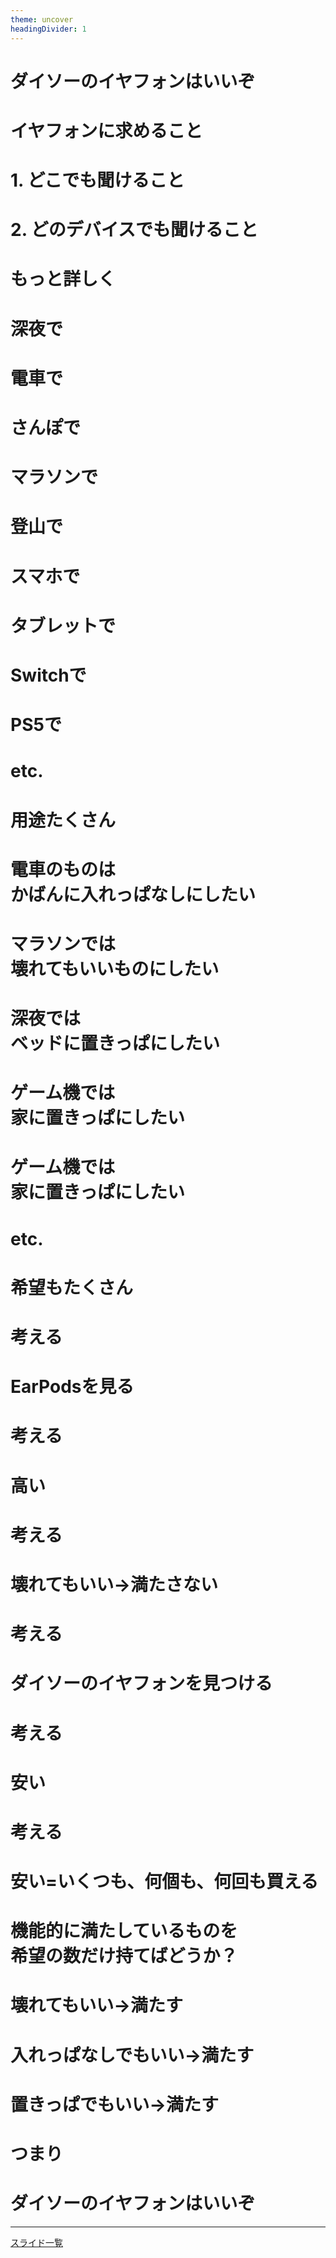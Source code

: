 ```yaml
---
theme: uncover
headingDivider: 1
---
```


# <!--fit--> ダイソーのイヤフォンはいいぞ
# <!--fit--> イヤフォンに求めること
# <!--fit--> 1. どこでも聞けること
# <!--fit--> 2. どのデバイスでも聞けること
# <!--fit--> もっと詳しく
# <!--fit--> 深夜で
# <!--fit--> 電車で
# <!--fit--> さんぽで
# <!--fit--> マラソンで
# <!--fit--> 登山で
# <!--fit--> スマホで
# <!--fit--> タブレットで
# <!--fit--> Switchで
# <!--fit--> PS5で
# <!--fit--> etc.
# <!--fit--> 用途たくさん
# <!--fit--> 電車のものは<br />かばんに入れっぱなしにしたい
# <!--fit--> マラソンでは<br />壊れてもいいものにしたい
# <!--fit--> 深夜では<br />ベッドに置きっぱにしたい
# <!--fit--> ゲーム機では<br />家に置きっぱにしたい
# <!--fit--> ゲーム機では<br />家に置きっぱにしたい
# <!--fit--> etc.
# <!--fit--> 希望もたくさん
# <!--fit--> 考える
# <!--fit--> EarPodsを見る
# <!--fit--> 考える
# <!--fit--> 高い
# <!--fit--> 考える
# <!--fit--> 壊れてもいい→満たさない
# <!--fit--> 考える
# <!--fit--> ダイソーのイヤフォンを見つける
# <!--fit--> 考える
# <!--fit--> 安い
# <!--fit--> 考える
# <!--fit--> 安い=いくつも、何個も、何回も買える
# <!--fit--> 機能的に満たしているものを<br />希望の数だけ持てばどうか？
# <!--fit--> 壊れてもいい→満たす
# <!--fit--> 入れっぱなしでもいい→満たす
# <!--fit--> 置きっぱでもいい→満たす
# <!--fit--> つまり
# <!--fit--> ダイソーのイヤフォンはいいぞ

---

<a href="/note/contents/marp/slide-links.html">スライド一覧</a>
